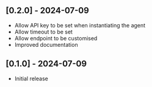 ## [0.2.0] - 2024-07-09

- Allow API key to be set when instantiating the agent
- Allow timeout to be set
- Allow endpoint to be customised
- Improved documentation

## [0.1.0] - 2024-07-09

- Initial release
